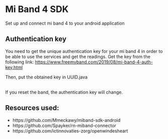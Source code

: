 # Mi Band 4 SDK

Set up and connect mi band 4 to your android application

## Authentication key

You need to get the unique authentication key for your mi band 4 in order to be able to use the services and get the readings. Get the key from the following link: https://www.freemyband.com/2019/08/mi-band-4-auth-key.html

Then, put the obtained key in UUID.java

<br>
If you reset the band, the authentication key will change.


## Resources used:

<ul>
  <li> https://github.com/Mmeckawy/miband-sdk-android </li>
  <li> https://github.com/Spayker/rn-miband-connector </li>
  <li> https://github.com/ictinnovaties-zorg/openwindesheart </li>
</ul>

